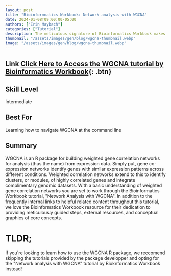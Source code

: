 ```yaml
---
layout: post
title: "Bioinformnatics Workbook: Network analysis with WGCNA"
date: 2024-01-08T09:00:00-05:00
authors: ["Erin Maybach"]
categories: ["Tutorial"]
description: The meticulous signature of Bioinformatics Workbook makes learning the concepts and applications of WGCNA approachable to anyone.    
thumbnail: "/assets/images/gen/blog/wgcna-thumbnail.webp"
image: "/assets/images/gen/blog/wgcna-thumbnail.webp"
---
```


## Link [Click Here to Access the WGCNA tutorial by Bioinformatics Workbook]([https://bioinformaticsworkbook.org/tutorials/wgcna.html]){: .btn}

## Skill Level

Intermediate

## Best For

Learning how to navigate WGCNA at the command line
## Summary ##

WGCNA is an R package for building weighted gene correlation networks for analysis (thus the name) from expression data. Simply put, gene co-expression networks identify genes with similar expression patterns across different conditions. Weighted correlation networks extend to this to identify clusters, or modules, of highly correlated genes and integrate complimentary genomic datasets. With a basic understanding of weighted gene correlation networks you are set to work through the Bioinformatics Workbook tutorial, "Network Analysis with WGCNA". In addition to the frequently internal links to helpful related content throughout this tutorial, we love the Bioinformatics Workbook resource for their dedication to providing meticulously guided steps, external resources, and conceptual graphics of core concepts.    
# TLDR;

If you're looking to learn how to use the WGCNA R package, we reccomend skipping the tutorials provided by the package developper and opting for the "Network analysis with WGCNA" tutorial by Bioknformatics Workbook instead!
